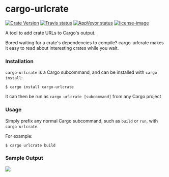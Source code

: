 # cargo-urlcrate

[![Crate Version](https://img.shields.io/crates/v/cargo-urlcrate.svg)](https://crates.io/crate/cargo-urlcrate)
[![Travis status](https://travis-ci.org/Aaron1011/cargo-urlcrate.svg?branch=master)](https://travis-ci.org/Aaron1011/cargo-urlcrate)
[![AppVeyor status](https://ci.appveyor.com/api/projects/status/t0ooyuawtpciodl9?svg=true)](https://ci.appveyor.com/project/Aaron1011/cargo-urlcrate)
[![license-image](https://img.shields.io/badge/license-MIT-blue.svg)]()

A tool to add crate URLs to Cargo's output.

Bored waiting for a crate's dependencies to compile? cargo-urlcrate makes it easy to read about interesting crates while you wait.

### Installation
`cargo-urlcrate` is a Cargo subcommand, and can be installed with `cargo install`:

```
$ cargo install cargo-urlcrate
```

It can then be run as `cargo urlcrate [subcommand]` from any Cargo project

### Usage

Simply prefix any normal Cargo subcommand, such as `build` or `run`, with `cargo urlcrate`.

For example:

```
$ cargo urlcrate build
```

### Sample Output

[![](https://i.imgur.com/TOGF9IK.jpg)]()
